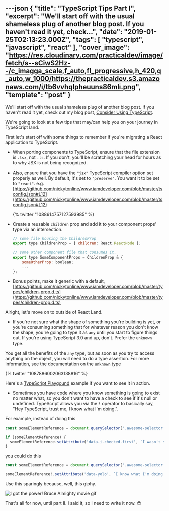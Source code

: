 ---json
{
  "title": "TypeScript Tips Part I",
  "excerpt": "We'll start off with the usual shameless plug of another blog post. If you haven't read it yet, check...",
  "date": "2019-01-25T02:13:23.000Z",
  "tags": [
    "typescript",
    "javascript",
    "react"
  ],
  "cover_image": "https://res.cloudinary.com/practicaldev/image/fetch/s--sCiwS2Hz--/c_imagga_scale,f_auto,fl_progressive,h_420,q_auto,w_1000/https://thepracticaldev.s3.amazonaws.com/i/tb6vvhqlpheuuns86mli.png",
  "template": "post"
}
---
We'll start off with the usual shameless plug of another blog post. If you haven't read it yet, check out my blog post, [Consider Using TypeScript](https://dev.to/nickytonline/why-you-might-want-to-consider-using-typescript-6j3).

We're going to look at a few tips that may/can help you on your journey in TypeScript land.

First let's start off with some things to remember if you're migrating a React application to TypeScript.

- When porting components to TypeScript, ensure that the file extension is `.tsx`, not `.ts`. If you don't, you'll be scratching your head for hours as to why JSX is not being recognized.

- Also, ensure that you have the `"jsx"` TypeScript compiler option set properly as well. By default, it's set to `"preserve"`. You want it to be set to `"react"`. e.g. [https://github.com/nickytonline/www.iamdeveloper.com/blob/master/tsconfig.json#L12](https://github.com/nickytonline/www.iamdeveloper.com/blob/master/tsconfig.json#L12)

   {% twitter "1088614757127593985" %}

- Create a reusable `children` prop and add it to your component props' type via an intersection.

   ```javascript
   // some file housing the ChildrenProp
   export type ChildrenProp = { children: React.ReactNode };
      
   // some other component file that consumes it.
   export type SomeComponentProps = ChildrenProp & {
       someOtherProp: boolean;
       ...
   };
   ```

- Bonus points, make it generic with a default, [https://github.com/nickytonline/www.iamdeveloper.com/blob/master/types/children-prop.d.ts](https://github.com/nickytonline/www.iamdeveloper.com/blob/master/types/children-prop.d.ts)


Alright, let's move on to outside of React Land.

- If you're not sure what the shape of something you're building is yet, or you're consuming something that for whatever reason you don't know the shape, you're going to type it as `any` until you start to figure things out. If you're using TypeScript 3.0 and up, don't. Prefer the `unknown` type.

You get all the benefits of the `any` type, but as soon as you try to access anything on the object, you will need to do a type assertion. For more information, see the documentation on the [`unknown`](https://blogs.msdn.microsoft.com/typescript/2018/07/30/announcing-typescript-3-0/#the-unknown-type) type

   {% twitter "1087886002063138816" %}

   Here's a [TypeScript Playgound](https://www.typescriptlang.org/play/#src=type%20SomeType%20%3D%20%7B%0D%0A%20%20noYolo%3A%20string%3B%0D%0A%20%20dontNo%3A%20string%3B%0D%0A%7D%0D%0A%0D%0A%2F%2F%20unknown%20complains%20about%20everything%0D%0Aconst%20someObject%3A%20unknown%20%3D%20%7B%0D%0A%20%20noYolo%3A%20'hi'%2C%0D%0A%20%20dontNo%3A%20'%3F'%0D%0A%7D%0D%0A%0D%0Aconsole.log(someObject.noYolo%20!%3D%3D%20undefined)%3B%20%2F%2F%20TS%20Complains%2C%20no%20dice%0D%0A%0D%0A%2F%2F%20We're%20sure%20of%20the%20shape%2C%20or%20some%20other%20kind%20of%20type%20checking%20done%20here%0D%0Aconsole.log((%3CSomeType%3EsomeObject).noYolo)%3B%0D%0A%0D%0A%2F%2F%20any%20on%20the%20other%20hand...%0D%0Aconst%20someOtherObject%3A%20any%20%3D%20%7B%0D%0A%20%20yolo%3A%20'yolo!'%0D%0A%7D%0D%0A%0D%0A%2F%2F%20YOLO%0D%0Aconsole.log(someOtherObject.yolo)%3B%0D%0A%0D%0A) example if you want to see it in action.

- Sometimes you have code where you know something is going to exist no matter what, so you don't want to have a check to see if it's null or undefined. TypeScript allows you via the `!` operator to basically say, "Hey TypeScript, trust me, I know what I'm doing.".

For example, instead of doing this

```javascript
const someElementReference = document.querySelector('.awesome-selector');

if (someElementReference) {
  someElementReference.setAttribute('data-i-checked-first', `I wasn't sure if you'd exist`);
}
```

you could do this

```javascript
const someElementReference = document.querySelector('.awesome-selector');

someElementReference!.setAttribute('data-yolo', `I know what I'm doing!`);
```

Use this sparingly because, well, this giphy.

![I got the power! Bruce Almighty movie gif](https://media.giphy.com/media/A9grgCQ0Dm012/giphy-downsized.gif)

That's all for now, until part II. I said it, so I need to write it now. 😉
